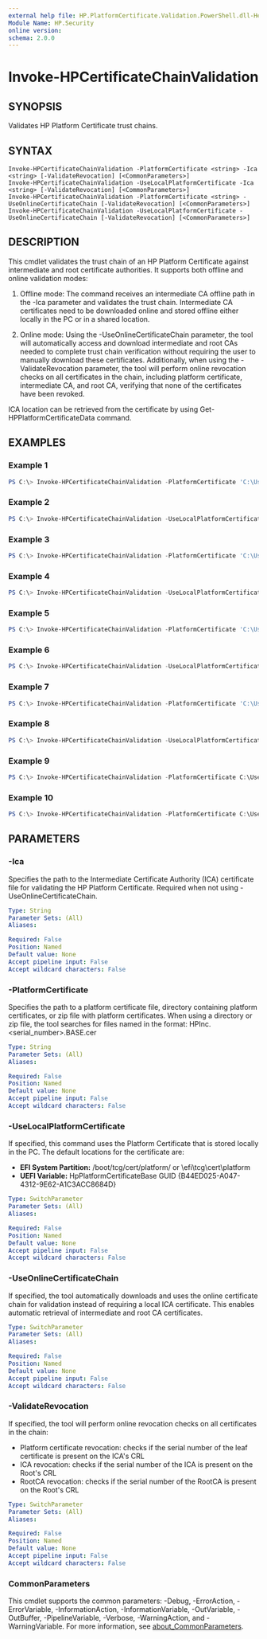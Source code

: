 ```yaml
---
external help file: HP.PlatformCertificate.Validation.PowerShell.dll-Help.xml
Module Name: HP.Security
online version:
schema: 2.0.0
---
```


# Invoke-HPCertificateChainValidation

## SYNOPSIS
Validates HP Platform Certificate trust chains.

## SYNTAX

```
Invoke-HPCertificateChainValidation -PlatformCertificate <string> -Ica <string> [-ValidateRevocation] [<CommonParameters>]
Invoke-HPCertificateChainValidation -UseLocalPlatformCertificate -Ica <string> [-ValidateRevocation] [<CommonParameters>]
Invoke-HPCertificateChainValidation -PlatformCertificate <string> -UseOnlineCertificateChain [-ValidateRevocation] [<CommonParameters>]
Invoke-HPCertificateChainValidation -UseLocalPlatformCertificate -UseOnlineCertificateChain [-ValidateRevocation] [<CommonParameters>]
```

## DESCRIPTION

This cmdlet validates the trust chain of an HP Platform Certificate against intermediate and root certificate authorities. It supports both offline and online validation modes:

1. Offline mode: The command receives an intermediate CA offline path in the -Ica parameter and validates the trust chain. Intermediate CA certificates need to be downloaded online and stored offline either locally in the PC or in a shared location.

2. Online mode: Using the -UseOnlineCertificateChain parameter, the tool will automatically access and download intermediate and root CAs needed to complete trust chain verification without requiring the user to manually download these certificates. Additionally, when using the -ValidateRevocation parameter, the tool will perform online revocation checks on all certificates in the chain, including platform certificate, intermediate CA, and root CA, verifying that none of the certificates have been revoked.

ICA location can be retrieved from the certificate by using Get-HPPlatformCertificateData command.

## EXAMPLES

### Example 1
```powershell
PS C:\> Invoke-HPCertificateChainValidation -PlatformCertificate 'C:\Users\Tools\Test\HPInc.00036635D0.BASE.cer' -Ica 'C:\Users\Tools\Test\ica-2024.cer'
```
### Example 2
```powershell
PS C:\> Invoke-HPCertificateChainValidation -UseLocalPlatformCertificate -Ica 'C:\Users\Tools\Test\ica-2024.cer'
```

### Example 3
```powershell
PS C:\> Invoke-HPCertificateChainValidation -PlatformCertificate 'C:\Users\Tools\Test\HPInc.00036635D0.BASE.cer' -UseOnlineCertificateChain
```

### Example 4
```powershell
PS C:\> Invoke-HPCertificateChainValidation -UseLocalPlatformCertificate -UseOnlineCertificateChain
```

### Example 5
```powershell
PS C:\> Invoke-HPCertificateChainValidation -PlatformCertificate 'C:\Users\Tools\Test\HPInc.00036635D0.BASE.cer' -Ica 'C:\Users\Tools\Test\ica-2024.cer' -ValidateRevocation
```
### Example 6
```powershell
PS C:\> Invoke-HPCertificateChainValidation -UseLocalPlatformCertificate -Ica 'C:\Users\Tools\Test\ica-2024.cer' -ValidateRevocation
```

### Example 7
```powershell
PS C:\> Invoke-HPCertificateChainValidation -PlatformCertificate 'C:\Users\Tools\Test\HPInc.00036635D0.BASE.cer' -UseOnlineCertificateChain -ValidateRevocation
```

### Example 8
```powershell
PS C:\> Invoke-HPCertificateChainValidation -UseLocalPlatformCertificate -UseOnlineCertificateChain -ValidateRevocation
```

### Example 9
```powershell
PS C:\> Invoke-HPCertificateChainValidation -PlatformCertificate C:\Users\Tools\Test\Certificates.zip -Ica 'C:\Users\Tools\Test\ica-2024.cer'
```

### Example 10
```powershell
PS C:\> Invoke-HPCertificateChainValidation -PlatformCertificate C:\Users\Tools\Test\ -Ica 'C:\Users\Tools\Test\ica-2024.cer'
```

## PARAMETERS

### -Ica
Specifies the path to the Intermediate Certificate Authority (ICA) certificate file for validating the HP Platform Certificate. Required when not using -UseOnlineCertificateChain.

```yaml
Type: String
Parameter Sets: (All)
Aliases:

Required: False
Position: Named
Default value: None
Accept pipeline input: False
Accept wildcard characters: False
```

### -PlatformCertificate
Specifies the path to a platform certificate file, directory containing platform certificates, or zip file with platform certificates. When using a directory or zip file, the tool searches for files named in the format: HPInc.<serial_number>.BASE.cer

```yaml
Type: String
Parameter Sets: (All)
Aliases:

Required: False
Position: Named
Default value: None
Accept pipeline input: False
Accept wildcard characters: False
```

### -UseLocalPlatformCertificate
If specified, this command uses the Platform Certificate that is stored locally in the PC. The default locations for the certificate are:
- **EFI System Partition:** /boot/tcg/cert/platform/ or \efi\tcg\cert\platform
- **UEFI Variable:** HpPlatformCertificateBase GUID {B44ED025-A047-4312-9E62-A1C3ACC8684D}

```yaml
Type: SwitchParameter
Parameter Sets: (All)
Aliases:

Required: False
Position: Named
Default value: None
Accept pipeline input: False
Accept wildcard characters: False
```

### -UseOnlineCertificateChain
If specified, the tool automatically downloads and uses the online certificate chain for validation instead of requiring a local ICA certificate. This enables automatic retrieval of intermediate and root CA certificates.

```yaml
Type: SwitchParameter
Parameter Sets: (All)
Aliases:

Required: False
Position: Named
Default value: None
Accept pipeline input: False
Accept wildcard characters: False
```

### -ValidateRevocation
If specified, the tool will perform online revocation checks on all certificates in the chain:
- Platform certificate revocation: checks if the serial number of the leaf certificate is present on the ICA's CRL
- ICA revocation: checks if the serial number of the ICA is present on the Root's CRL
- RootCA revocation: checks if the serial number of the RootCA is present on the Root's CRL

```yaml
Type: SwitchParameter
Parameter Sets: (All)
Aliases:

Required: False
Position: Named
Default value: None
Accept pipeline input: False
Accept wildcard characters: False
```

### CommonParameters
This cmdlet supports the common parameters: -Debug, -ErrorAction, -ErrorVariable, -InformationAction, -InformationVariable, -OutVariable, -OutBuffer, -PipelineVariable, -Verbose, -WarningAction, and -WarningVariable. For more information, see [about_CommonParameters](http://go.microsoft.com/fwlink/?LinkID=113216).
